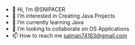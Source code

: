 - 👋 Hi, I’m @SNIPACER
- 👀 I’m interested in Creating Java Projects
- 🌱 I’m currently learning Java
- 💞️ I’m looking to collaborate on OS Applications
- 📫 How to reach me salman74163@gmail.com

<!---
SNIPACER/SNIPACER is a ✨ special ✨ repository because its `README.md` (this file) appears on your GitHub profile.
You can click the Preview link to take a look at your changes.
--->
